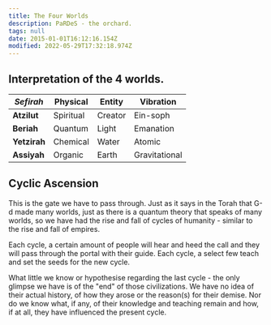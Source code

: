 ```yaml
---
title: The Four Worlds
description: PaRDeS - the orchard.
tags: null
date: 2015-01-01T16:12:16.154Z
modified: 2022-05-29T17:32:18.974Z
---
```


## Interpretation of the 4 worlds.

| _Sefirah_    | Physical  | Entity  | Vibration     |
| ------------ | --------- | ------- | ------------- |
| **Atzilut**  | Spiritual | Creator | Ein-soph      |
| **Beriah**   | Quantum   | Light   | Emanation     |
| **Yetzirah** | Chemical  | Water   | Atomic        |
| **Assiyah**  | Organic   | Earth   | Gravitational |

## Cyclic Ascension

This is the gate we have to pass through. Just as it says in the Torah that G-d made many worlds, just as there is a quantum theory that speaks of many worlds, so we have had the rise and fall of cycles of humanity - similar to the rise and fall of empires.

Each cycle, a certain amount of people will hear and heed the call and they will pass through the portal with their guide. Each cycle, a select few teach and set the seeds for the new cycle.

What little we know or hypothesise regarding the last cycle - the only glimpse we have is of the "end" of those civilizations. We have no idea of their actual history, of how they arose or the reason(s) for their demise. Nor do we know what, if any, of their knowledge and teaching remain and how, if at all, they have influenced the present cycle.
